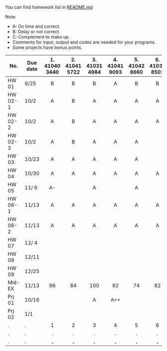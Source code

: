 You can find homework list in <a href="https://github.com/cnchenpu/data-comm/blob/master/README.md#homework--project"> README.md </a>

Note: <br>
- A: On time and correct.
- B: Delay or not correct.
- C: Complement to make up.
- Comments for input, output and codes are needed for your programs.
- Some projects have bonus points.

|No.|Due date|1. 41040 3440|2. 41041 5722|3. 41031 4984|4. 41041 9093|5. 41042 8660|6. 41032 8501|7. 41032 8755|8. 41031 5257|9. 41032 8747|a. 41022 6238|b. 41022 6335|c. 41012 4575|d. 41052 8193|e. 41032 8462|f. 41032 8810|
|----|----|:----:|:----:|:----:|:----:|:----:|:----:|:----:|:----:|:----:|:----:|:----:|:----:|:----:|:----:|:----:|
|HW 01  |9/25|B|B|B|A  |B|B| |B|B| | | |A| | |
|HW 02-1|10/2|A|B|A|A  |A|A|A|A|A|A| | |A| | |
|HW 02-2|10/2|A|B|A|A  |A|A|A|A|A|A|A| |A| | |
|HW 02-3|10/2|A|B|A|A  |A| |A|A|A|A|A| |A| | |
|HW 03 |10/23|A|A|A|A  |A| |A| |A| | | | | | |
|HW 04 |10/30|A|A|A|A  |A|A|  | |A| | | |A| | |
|HW 05 |11/ 6|A-| |A|  |A| |A-| | | | | | | | |
|HW 06-1|11/13|A |A |A  |A  |A |A |   |A |   | | | |A |  | |
|HW 06-2|11/13|A |A |A  |A  |A |A |   |  |   | | | |  |  | |
|HW 07  |12/ 4|  |  |   |   |  |  |   |  |   | | | |  |  | |
|HW 08  |12/11|  |  |   |   |  |  |   |  |   | | | |  |  | |
|HW 09  |12/25|  |  |   |   |  |  |   |  |   | | | |  |  | |
|Mid-EX |11/13|96|84|100|92 |74|82|100|76|100| | | |64|98| |
|Prj 01 |10/16|  |  |A  |A++|  |  |   |  |?  |A|?| |A |  | |
|Prj 02 |  1/1|  |  |   |   |  |  |   |  |   | | | |  |  | |
|.      |.    |1 |2 |3  |4  |5 |6 |7  |8 |9  |a|b|c|d |e |f|
|.      |.    |. |. |.  |.  |. |. |.  |. |.  |.|.|.|. |. |.|
|.     |.    |<a href="https://github.com/jiaxling/Homework">.</a>|<a href="https://github.com/miou3596/data-comm-hw">.</a>|<a href="https://github.com/YA-ZIH/homework">.</a>|<a href="https://github.com/otaGran/Data_Communications_and_Networking">.</a>|<a href="https://github.com/lunlunhuang/Homework">.</a>|<a href="https://github.com/music24241/DCN">.</a>|<a href="https://github.com/mcps015/homework">.</a>|<a href="https://github.com/lizoe1214/zoe">.</a>|<a href="https://github.com/Edwin1206/HW">.</a>|<a href="https://github.com/Jun-shen/homework">.</a>|<a href="https://github.com/st230912/data-comm">.</a>|.|<a href="https://github.com/rockuass1235/Data-Communication-Network">.</a>|.|.|
